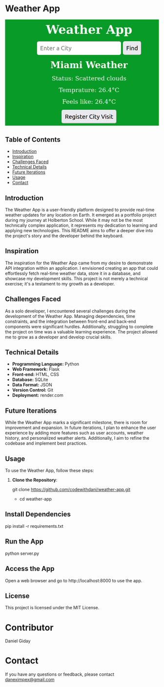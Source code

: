 # Weather App

![Weather App Screenshot](screenshot.png)

## Table of Contents

- [Introduction](#introduction)
- [Inspiration](#inspiration)
- [Challenges Faced](#challenges-faced)
- [Technical Details](#technical-details)
- [Future Iterations](#future-iterations)
- [Usage](#usage)
- [Contact](#contact)

## Introduction

The Weather App is a user-friendly platform designed to provide real-time weather updates for any location on Earth. It emerged as a portfolio project during my journey at Holberton School. While it may not be the most technically complex application, it represents my dedication to learning and applying new technologies. This README aims to offer a deeper dive into the project's story and the developer behind the keyboard.

## Inspiration

The inspiration for the Weather App came from my desire to demonstrate API integration within an application. I envisioned creating an app that could effortlessly fetch real-time weather data, store it in a database, and showcase my development skills. This project is not merely a technical exercise; it's a testament to my growth as a developer.

## Challenges Faced

As a solo developer, I encountered several challenges during the development of the Weather App. Managing dependencies, time constraints, and the integration between front-end and back-end components were significant hurdles. Additionally, struggling to complete the project on time was a valuable learning experience. The project allowed me to grow as a developer and develop crucial skills.

## Technical Details

- **Programming Language:** Python
- **Web Framework:** Flask
- **Front-end:** HTML, CSS
- **Database:** SQLite
- **Data Format:** JSON
- **Version Control:** Git
- **Deployment:** render.com

## Future Iterations

While the Weather App marks a significant milestone, there is room for improvement and expansion. In future iterations, I plan to enhance the user experience by adding more features such as user accounts, weather history, and personalized weather alerts. Additionally, I aim to refine the codebase and implement best practices.

## Usage

To use the Weather App, follow these steps:

1. **Clone the Repository**:
  
   git clone https://github.com/codewithdani/weather-app.git
   - cd weather-app

## Install Dependencies
pip install -r requirements.txt

## Run the App
python server.py

## Access the App
Open a web browser and go to http://localhost:8000 to use the app.

## License
This project is licensed under the MIT License.

# Contributor
Daniel Giday

# Contact
If you have any questions or feedback, please contact daneximpex@gmail.com
